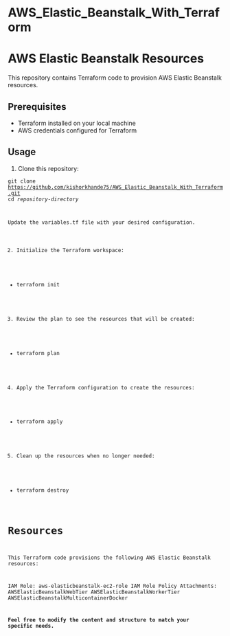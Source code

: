 # AWS_Elastic_Beanstalk_With_Terraform

# AWS Elastic Beanstalk Resources

This repository contains Terraform code to provision AWS Elastic Beanstalk resources.

## Prerequisites

- Terraform installed on your local machine
- AWS credentials configured for Terraform

## Usage

1. Clone this repository:

<code>git clone https://github.com/kishorkhande75/AWS_Elastic_Beanstalk_With_Terraform.git</code> <br>
<code>cd <em>repository-directory</em><br>

Update the variables.tf file with your desired configuration.

2. Initialize the Terraform workspace:

- terraform init

3. Review the plan to see the resources that will be created:

- terraform plan

4. Apply the Terraform configuration to create the resources:

- terraform apply
5. Clean up the resources when no longer needed:

- terraform destroy

# Resources

This Terraform code provisions the following AWS Elastic Beanstalk resources:

IAM Role: aws-elasticbeanstalk-ec2-role
IAM Role Policy Attachments:
AWSElasticBeanstalkWebTier
AWSElasticBeanstalkWorkerTier
AWSElasticBeanstalkMulticontainerDocker


**Feel free to modify the content and structure to match your specific needs.**